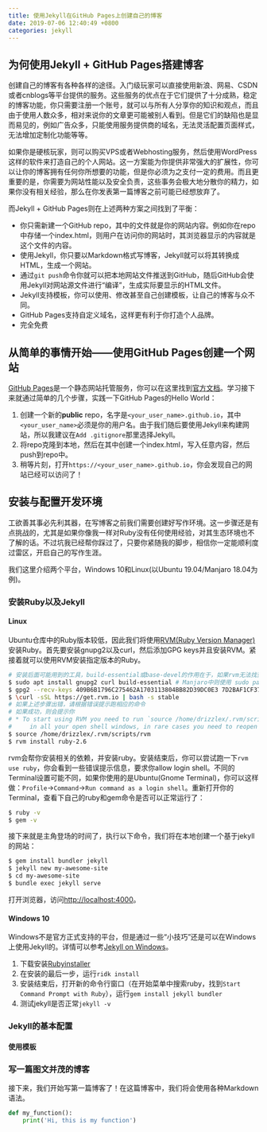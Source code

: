 ```yaml
---
title: 使用Jekyll在GitHub Pages上创建自己的博客
date: 2019-07-06 12:40:49 +0800
categories: jekyll
---
```

## 为何使用Jekyll + GitHub Pages搭建博客

创建自己的博客有各种各样的途径。入门级玩家可以直接使用新浪、网易、CSDN或者cnblogs等平台提供的服务。这些服务的优点在于它们提供了十分成熟，稳定的博客功能，你只需要注册一个账号，就可以与所有人分享你的知识和观点，而且由于使用人数众多，相对来说你的文章更可能被别人看到。但是它们的缺陷也是显而易见的，例如广告众多，只能使用服务提供商的域名，无法灵活配置页面样式，无法增加定制化功能等等。

如果你是硬核玩家，则可以购买VPS或者Webhosting服务，然后使用WordPress这样的软件来打造自己的个人网站。这一方案能为你提供非常强大的扩展性，你可以让你的博客拥有任何你所想要的功能，但是你必须为之支付一定的费用。而且更重要的是，你需要为网站性能以及安全负责，这些事务会极大地分散你的精力，如果你没有相关经验，那么在你发表第一篇博客之前可能已经想放弃了。

而Jekyll + GitHub Pages则在上述两种方案之间找到了平衡：

* 你只需新建一个GitHub repo，其中的文件就是你的网站内容。例如你在repo中存储一个index.html，则用户在访问你的网站时，其浏览器显示的内容就是这个文件的内容。
* 使用Jekyll，你只要以Markdown格式写博客，Jekyll就可以将其转换成HTML，生成一个网站。
* 通过`git push`命令你就可以把本地网站文件推送到GitHub，随后GitHub会使用Jekyll对网站源文件进行“编译”，生成实际要显示的HTML文件。
* Jekyll支持模板，你可以使用、修改甚至自己创建模板，让自己的博客与众不同。
* GitHub Pages支持自定义域名，这样更有利于你打造个人品牌。
* 完全免费

## 从简单的事情开始——使用GitHub Pages创建一个网站

[GitHub Pages](https://pages.github.com/)是一个静态网站托管服务，你可以在这里找到[官方文档](https://help.github.com/en/categories/github-pages-basics)。学习接下来就通过简单的几个步骤，实践一下GitHub Pages的Hello World：

1. 创建一个新的**public** repo，名字是`<your_user_name>.github.io`，其中`<your_user_name>`必须是你的用户名。由于我们随后要使用Jekyll来构建网站，所以我建议在`Add .gitignore`那里选择Jekyll。
1. 将repo克隆到本地，然后在其中创建一个index.html，写入任意内容，然后push到repo中。
1. 稍等片刻，打开`https://<your_user_name>.github.io`，你会发现自己的网站已经可以访问了！


## 安装与配置开发环境

工欲善其事必先利其器，在写博客之前我们需要创建好写作环境。这一步骤还是有点挑战的，尤其是如果你像我一样对Ruby没有任何使用经验，对其生态环境也不了解的话。不过坑我已经帮你踩过了，只要你紧随我的脚步，相信你一定能顺利度过雷区，开启自己的写作生涯。

我们这里介绍两个平台，Windows 10和Linux(以Ubuntu 19.04/Manjaro 18.04为例)。

### 安装Ruby以及Jekyll

#### Linux

Ubuntu仓库中的Ruby版本较低，因此我们将使用[RVM(Ruby Version Manager)](http://rvm.io/)安装Ruby。首先要安装gnupg2以及curl，然后添加GPG keys并且安装RVM。紧接着就可以使用RVM安装指定版本的Ruby。

```bash
# 安装后面可能用到的工具，build-essential或base-devel的作用在于，如果rvm无法找到对应当前平台的ruby二进制文件会用源码进行编译
$ sudo apt install gnupg2 curl build-essential # Manjaro中则使用 sudo pacman -Syu gnupg curl base-devel
$ gpg2 --recv-keys 409B6B1796C275462A1703113804BB82D39DC0E3 7D2BAF1CF37B13E2069D6956105BD0E739499BDB
$ \curl -sSL https://get.rvm.io | bash -s stable
# 如果上述步骤出错，请根据错误提示跑相应的命令
# 如果成功，则会提示你
# * To start using RVM you need to run `source /home/drizzlex/.rvm/scripts/rvm`
#     in all your open shell windows, in rare cases you need to reopen all shell windows.
$ source /home/drizzlex/.rvm/scripts/rvm
$ rvm install ruby-2.6
```

rvm会帮你安装相关的依赖，并安装ruby。安装结束后，你可以尝试跑一下`rvm use ruby`，你会看到一些错误提示信息，要求你allow login shell。不同的Terminal设置可能不同，如果你使用的是Ubuntu(Gnome Terminal)，你可以这样做：`Profile`->`Command`->`Run command as a login shell`。重新打开你的Terminal，查看下自己的ruby和gem命令是否可以正常运行了：

```bash
$ ruby -v
$ gem -v
```

接下来就是主角登场的时间了，执行以下命令，我们将在本地创建一个基于jekyll的网站：

```bash
$ gem install bundler jekyll
$ jekyll new my-awesome-site
$ cd my-awesome-site
$ bundle exec jekyll serve
```

打开浏览器，访问[http://localhost:4000](http://localhost:4000)。

#### Windows 10

Windows不是官方正式支持的平台，但是通过一些“小技巧”还是可以在Windows上使用Jekyll的。详情可以参考[Jekyll on Windows](https://jekyllrb.com/docs/installation/windows/)。

1. 下载安装[Rubyinstaller](https://rubyinstaller.org/downloads/)
1. 在安装的最后一步，运行`ridk install`
1. 安装结束后，打开新的命令行窗口（在开始菜单中搜索ruby，找到`Start Command Prompt with Ruby`），运行`gem install jekyll bundler`
1. 测试jekyll是否正常`jekyll -v`

### Jekyll的基本配置

#### 使用模板

### 写一篇图文并茂的博客

接下来，我们开始写第一篇博客了！在这篇博客中，我们将会使用各种Markdown语法。

```python
def my_function():
    print('Hi, this is my function')
```
